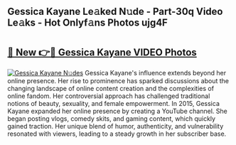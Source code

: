 ## Gessica Kayane Le𝚊ked N𝚞de - Part-30q Video Le𝚊ks - Hot Onlyf𝚊ns Photos ujg4F

# <h2><a href="http://ab84043.deff.icu/?id=Gessica+Kayane">🔗 New 👉🔴 Gessica Kayane VIDEO Photos</a></h2>

[![Gessica Kayane N𝚞des](https://i.imgur.com/rIISA9y.gif)](http://ab84043.deff.icu/?id=Gessica+Kayane)
Gessica Kayane's influence extends beyond her online presence. Her rise to prominence has sparked discussions about the changing landscape of online content creation and the complexities of online fandom. Her controversial approach has challenged traditional notions of beauty, sexuality, and female empowerment. In 2015, Gessica Kayane expanded her online presence by creating a YouTube channel. She began posting vlogs, comedy skits, and gaming content, which quickly gained traction. Her unique blend of humor, authenticity, and vulnerability resonated with viewers, leading to a steady growth in her subscriber base.

